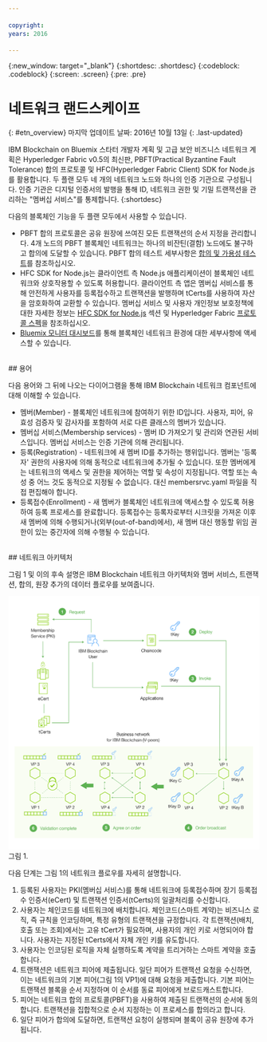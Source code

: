 ```yaml
---

copyright:
years: 2016

---
```


{:new_window: target="_blank"}
{:shortdesc: .shortdesc}
{:codeblock: .codeblock}
{:screen: .screen}
{:pre: .pre}


# 네트워크 랜드스케이프
{: #etn_overview}
마지막 업데이트 날짜: 2016년 10월 13일
{: .last-updated}

IBM Blockchain on Bluemix 스타터 개발자 계획 및 고급 보안 비즈니스 네트워크 계획은 Hyperledger Fabric v0.5의 최신판, PBFT(Practical Byzantine Fault Tolerance) 합의 프로토콜 및 HFC(Hyperledger Fabric Client) SDK for Node.js를 활용합니다. 두 플랜 모두 네 개의 네트워크 노드와 하나의 인증 기관으로 구성됩니다. 인증 기관은 디지털 인증서의 발행을 통해 ID, 네트워크 권한 및 기밀 트랜잭션을 관리하는 "멤버십 서비스"를 통제합니다.
{:shortdesc}

다음의 블록체인 기능을 두 플랜 모두에서 사용할 수 있습니다. 

* PBFT 합의 프로토콜은 공유 원장에 쓰여진 모든 트랜잭션의 순서 지정을 관리합니다. 4개 노드의 PBFT 블록체인 네트워크는 하나의 비잔틴(결함) 노드에도 불구하고 합의에 도달할 수 있습니다. PBFT 합의 테스트 세부사항은 [합의 및 가용성 테스트](etn_pbft.html)를 참조하십시오. 
* HFC SDK for Node.js는 클라이언트 측 Node.js 애플리케이션이 블록체인 네트워크와 상호작용할 수 있도록 허용합니다. 클라이언트 측 앱은 멤버십 서비스를 통해 안전하게 사용자를 등록접수하고 트랜잭션을 발행하며 tCerts를 사용하여 자산을 암호화하여 교환할 수 있습니다. 멤버십 서비스 및 사용자 개인정보 보호정책에 대한 자세한 정보는 [HFC SDK for Node.js](etn_sdk.html) 섹션 및 Hyperledger Fabric [프로토콜 스펙](https://github.com/hyperledger/fabric/blob/master/docs/protocol-spec.md)을 참조하십시오. 
* [Bluemix 모니터 대시보드](ibmblockchainmonitor.html)를 통해 블록체인 네트워크 환경에 대한 세부사항에 액세스할 수 있습니다.   

<br>
## 용어

다음 용어와 그 뒤에 나오는 다이어그램을 통해 IBM Blockchain 네트워크 컴포넌트에 대해 이해할 수 있습니다.

* 멤버(Member) - 블록체인 네트워크에 참여하기 위한 ID입니다. 사용자, 피어, 유효성 검증자 및 감사자를 포함하여 서로 다른 클래스의 멤버가 있습니다. 
* 멤버십 서비스(Membership services) - 멤버 ID 가져오기 및 관리와 연관된 서비스입니다. 멤버십 서비스는 인증 기관에 의해 관리됩니다.   
* 등록(Registration) - 네트워크에 새 멤버 ID를 추가하는 행위입니다. 멤버는 '등록자' 권한의 사용자에 의해 동적으로 네트워크에 추가될 수 있습니다. 또한 멤버에게는 네트워크의 액세스 및 권한을 제어하는 역할 및 속성이 지정됩니다. 역할 또는 속성 중 어느 것도 동적으로 지정될 수 없습니다. 대신 membersrvc.yaml 파일을 직접 편집해야 합니다. 
* 등록접수(Enrollment) - 새 멤버가 블록체인 네트워크에 액세스할 수 있도록 허용하여 등록 프로세스를 완료합니다. 등록접수는 등록자로부터 시크릿을 가져온 이후 새 멤버에 의해 수행되거나(외부(out-of-band)에서), 새 멤버 대신 행동할 위임 권한이 있는 중간자에 의해 수행될 수 있습니다.   

<br>
## 네트워크 아키텍처

그림 1 및 이의 후속 설명은 IBM Blockchain 네트워크 아키텍처와 멤버 서비스, 트랜잭션, 합의, 원장 추가의 데이터 플로우를 보여줍니다.

![전용 네트워크](images/Architecture_BMX_dedicated.png "IBM Blockchain 네트워크 아키텍처")
그림 1.

다음 단계는 그림 1의 네트워크 플로우를 자세히 설명합니다. 

1. 등록된 사용자는 PKI(멤버십 서비스)를 통해 네트워크에 등록접수하며 장기 등록접수 인증서(eCert) 및 트랜잭션 인증서(tCerts)의 일괄처리를 수신합니다. 
2. 사용자는 체인코드를 네트워크에 배치합니다. 체인코드(스마트 계약)는 비즈니스 로직, 즉 규칙을 인코딩하며, 특정 유형의 트랜잭션을 규정합니다. 각 트랜잭션(배치, 호출 또는 조회)에서는 고유 tCert가 필요하며, 사용자의 개인 키로 서명되어야 합니다. 사용자는 지정된 tCerts에서 자체 개인 키를 유도합니다. 
3. 사용자는 인코딩된 로직을 자체 실행하도록 계약을 트리거하는 스마트 계약을 호출합니다. 
4. 트랜잭션은 네트워크 피어에 제출됩니다. 일단 피어가 트랜잭션 요청을 수신하면, 이는 네트워크의 기본 피어(그림 1의 VP1)에 대해 요청을 제출합니다. 기본 피어는 트랜잭션 블록을 순서 지정하며 이 순서를 동료 피어에게 브로드캐스트합니다. 
5. 피어는 네트워크 합의 프로토콜(PBFT)을 사용하여 제출된 트랜잭션의 순서에 동의합니다. 트랜잭션을 집합적으로 순서 지정하는 이 프로세스를 합의라고 합니다.   
6. 일단 피어가 합의에 도달하면, 트랜잭션 요청이 실행되며 블록이 공유 원장에 추가됩니다.   

<!---Both the developer and high-security networks unlock several features in the Hyperledger fabric which robustly enhance security, confidentiality and privacy.  The only fundamental difference between the two is their operating/hosting environment.  The developer network runs in a shared multi-tenant environment on Softlayer, whereas the high-security network exists as an isolated single-tenant running in a secure services container.  Each network leverages the same capabilities from the fabric, including a PBFT consensus protocol and the enhanced Node.js SDK.~~

~~The High-Security business network runs in an isolated and highly secured environment, distinguishing it from other cloud-hosted offerings. The operating system, fabric, and nodes all exist in a secure services container (SSC), providing your enterprise with the security and impregnability that customers have come to expect from system Z technology.  The SSC delivers performance optimization in - peer to peer communication, availability, scalability, hardware encryption, tamper-proof crypto keys, and securely encrypted VMs.  See the [Secure Services Container](etn_ssc.html) section for more details on the security features provided through the SSC.  Additionally, the high security network unlocks numerous features of the Hyperledger fabric (unavailable in the developer service), which robustly enhance security, confidentiality and privacy.  The configuration is such that you are able to test and affirm these features.~~  
{:shortdesc}

~~The high security plan augments the developer plan by delivering several enhancements that help meet the security requirements and concerns of an enterprise-level participant:~~--->

<!---The environment (LinuxONE on z) consists of a four-peer network implementing PBFT with Membership Services enabled, running in an application container.  The application container protects blockchain software, chaincode, and data running within the system. The blockchain software within the secure boot can be signed, attested, and encrypted; and once installed in the application container, is tamper-resistant.  Root users of the platform and system administrators cannot access or see z secure container contents.  In addition, the LinuxOne on z provides you with FIPS compliance, high Evaluation Assurance Level protection, a highly auditable operating environment, and crypto optimization--->
